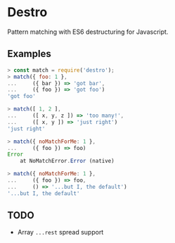 Destro
======

Pattern matching with ES6 destructuring for Javascript.

Examples
--------

```javascript
> const match = require('destro');
> match({ foo: 1 },
...     ({ bar }) => 'got bar',
...     ({ foo }) => 'got foo')
'got foo'
```

```javascript
> match([ 1, 2 ],
...     ([ x, y, z ]) => 'too many!',
...     ([ x, y ]) => 'just right')
'just right'
```

```javascript
> match({ noMatchForMe: 1 },
...     ({ foo }) => foo)
Error
    at NoMatchError.Error (native)
```

```javascript
> match({ noMatchForMe: 1 },
...     ({ foo }) => foo,
...     () => '...but I, the default')
'...but I, the default'
```

TODO
----

- Array `...rest` spread support
